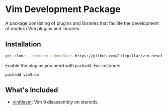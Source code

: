 # Vim Development Package

A package consisting of plugins and libraries that facilite the development of
modern Vim plugins and libraries.

## Installation

```sh
git clone --recurse-submodules https://github.com/lifepillar/vim-devel.git ~/.vim/pack/devel
```

Enable the plugins you need with `packadd`. For instance:

```vim
packadd vim9asm
```


## What's Included

- [vim9asm](https://github.com/lacygoill/vim9asm): Vim 9 disassembly on
  steroids.
